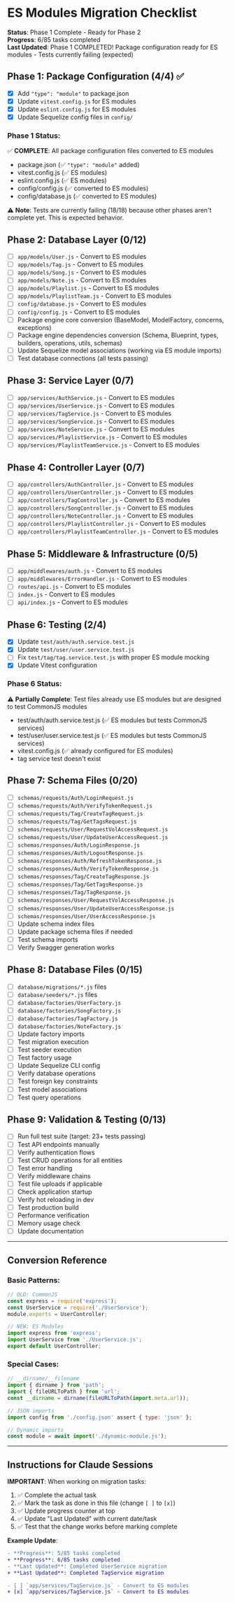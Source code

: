 # ES Modules Migration Checklist

**Status**: Phase 1 Complete - Ready for Phase 2  
**Progress**: 6/85 tasks completed  
**Last Updated**: Phase 1 COMPLETED! Package configuration ready for ES modules - Tests currently failing (expected)  

## Phase 1: Package Configuration (4/4) ✅
- [x] Add `"type": "module"` to package.json
- [x] Update `vitest.config.js` for ES modules  
- [x] Update `eslint.config.js` for ES modules
- [x] Update Sequelize config files in `config/`

### Phase 1 Status:
✅ **COMPLETE**: All package configuration files converted to ES modules
- package.json (✅ `"type": "module"` added)
- vitest.config.js (✅ ES modules)
- eslint.config.js (✅ ES modules)
- config/config.js (✅ converted to ES modules)
- config/database.js (✅ converted to ES modules)

⚠️ **Note**: Tests are currently failing (18/18) because other phases aren't complete yet. This is expected behavior.

## Phase 2: Database Layer (0/12)
- [ ] `app/models/User.js` - Convert to ES modules
- [ ] `app/models/Tag.js` - Convert to ES modules
- [ ] `app/models/Song.js` - Convert to ES modules  
- [ ] `app/models/Note.js` - Convert to ES modules
- [ ] `app/models/Playlist.js` - Convert to ES modules
- [ ] `app/models/PlaylistTeam.js` - Convert to ES modules
- [ ] `config/database.js` - Convert to ES modules
- [ ] `config/config.js` - Convert to ES modules
- [ ] Package engine core conversion (BaseModel, ModelFactory, concerns, exceptions)
- [ ] Package engine dependencies conversion (Schema, Blueprint, types, builders, operations, utils, schemas)  
- [ ] Update Sequelize model associations (working via ES module imports)
- [ ] Test database connections (all tests passing)

## Phase 3: Service Layer (0/7)
- [ ] `app/services/AuthService.js` - Convert to ES modules
- [ ] `app/services/UserService.js` - Convert to ES modules
- [ ] `app/services/TagService.js` - Convert to ES modules
- [ ] `app/services/SongService.js` - Convert to ES modules
- [ ] `app/services/NoteService.js` - Convert to ES modules
- [ ] `app/services/PlaylistService.js` - Convert to ES modules
- [ ] `app/services/PlaylistTeamService.js` - Convert to ES modules

## Phase 4: Controller Layer (0/7)
- [ ] `app/controllers/AuthController.js` - Convert to ES modules
- [ ] `app/controllers/UserController.js` - Convert to ES modules
- [ ] `app/controllers/TagController.js` - Convert to ES modules
- [ ] `app/controllers/SongController.js` - Convert to ES modules
- [ ] `app/controllers/NoteController.js` - Convert to ES modules
- [ ] `app/controllers/PlaylistController.js` - Convert to ES modules
- [ ] `app/controllers/PlaylistTeamController.js` - Convert to ES modules

## Phase 5: Middleware & Infrastructure (0/5)
- [ ] `app/middlewares/auth.js` - Convert to ES modules
- [ ] `app/middlewares/ErrorHandler.js` - Convert to ES modules
- [ ] `routes/api.js` - Convert to ES modules
- [ ] `index.js` - Convert to ES modules
- [ ] `api/index.js` - Convert to ES modules

## Phase 6: Testing (2/4)
- [x] Update `test/auth/auth.service.test.js`
- [x] Update `test/user/user.service.test.js`
- [ ] Fix `test/tag/tag.service.test.js` with proper ES module mocking
- [x] Update Vitest configuration

### Phase 6 Status:
⚠️ **Partially Complete**: Test files already use ES modules but are designed to test CommonJS modules
- test/auth/auth.service.test.js (✅ ES modules but tests CommonJS services)
- test/user/user.service.test.js (✅ ES modules but tests CommonJS services)
- vitest.config.js (✅ already configured for ES modules)
- tag service test doesn't exist

## Phase 7: Schema Files (0/20)
- [ ] `schemas/requests/Auth/LoginRequest.js`
- [ ] `schemas/requests/Auth/VerifyTokenRequest.js`
- [ ] `schemas/requests/Tag/CreateTagRequest.js`
- [ ] `schemas/requests/Tag/GetTagsRequest.js`
- [ ] `schemas/requests/User/RequestVolAccessRequest.js`
- [ ] `schemas/requests/User/UpdateUserAccessRequest.js`
- [ ] `schemas/responses/Auth/LoginResponse.js`
- [ ] `schemas/responses/Auth/LogoutResponse.js`
- [ ] `schemas/responses/Auth/RefreshTokenResponse.js`
- [ ] `schemas/responses/Auth/VerifyTokenResponse.js`
- [ ] `schemas/responses/Tag/CreateTagResponse.js`
- [ ] `schemas/responses/Tag/GetTagsResponse.js`
- [ ] `schemas/responses/Tag/TagResponse.js`
- [ ] `schemas/responses/User/RequestVolAccessResponse.js`
- [ ] `schemas/responses/User/UpdateUserAccessResponse.js`
- [ ] `schemas/responses/User/UserAccessResponse.js`
- [ ] Update schema index files
- [ ] Update package schema files if needed
- [ ] Test schema imports
- [ ] Verify Swagger generation works

## Phase 8: Database Files (0/15)
- [ ] `database/migrations/*.js` files
- [ ] `database/seeders/*.js` files  
- [ ] `database/factories/UserFactory.js`
- [ ] `database/factories/SongFactory.js`
- [ ] `database/factories/TagFactory.js`
- [ ] `database/factories/NoteFactory.js`
- [ ] Update factory imports
- [ ] Test migration execution
- [ ] Test seeder execution
- [ ] Test factory usage
- [ ] Update Sequelize CLI config
- [ ] Verify database operations
- [ ] Test foreign key constraints
- [ ] Test model associations
- [ ] Test query operations

## Phase 9: Validation & Testing (0/13)
- [ ] Run full test suite (target: 23+ tests passing)
- [ ] Test API endpoints manually
- [ ] Verify authentication flows
- [ ] Test CRUD operations for all entities
- [ ] Test error handling
- [ ] Verify middleware chains
- [ ] Test file uploads if applicable
- [ ] Check application startup
- [ ] Verify hot reloading in dev
- [ ] Test production build
- [ ] Performance verification
- [ ] Memory usage check
- [ ] Update documentation

---

## Conversion Reference

### Basic Patterns:
```javascript
// OLD: CommonJS
const express = require('express');
const UserService = require('./UserService');
module.exports = UserController;

// NEW: ES Modules
import express from 'express';
import UserService from './UserService.js';
export default UserController;
```

### Special Cases:
```javascript
// __dirname/__filename
import { dirname } from 'path';
import { fileURLToPath } from 'url';
const __dirname = dirname(fileURLToPath(import.meta.url));

// JSON imports  
import config from './config.json' assert { type: 'json' };

// Dynamic imports
const module = await import('./dynamic-module.js');
```

---

## Instructions for Claude Sessions

**IMPORTANT**: When working on migration tasks:
1. ✅ Complete the actual task
2. ✅ Mark the task as done in this file (change `[ ]` to `[x]`)
3. ✅ Update progress counter at top 
4. ✅ Update "Last Updated" with current date/task
5. ✅ Test that the change works before marking complete

**Example Update**:
```diff
- **Progress**: 5/85 tasks completed
+ **Progress**: 6/85 tasks completed  
- **Last Updated**: Completed UserService migration
+ **Last Updated**: Completed TagService migration

- [ ] `app/services/TagService.js` - Convert to ES modules
+ [x] `app/services/TagService.js` - Convert to ES modules
```